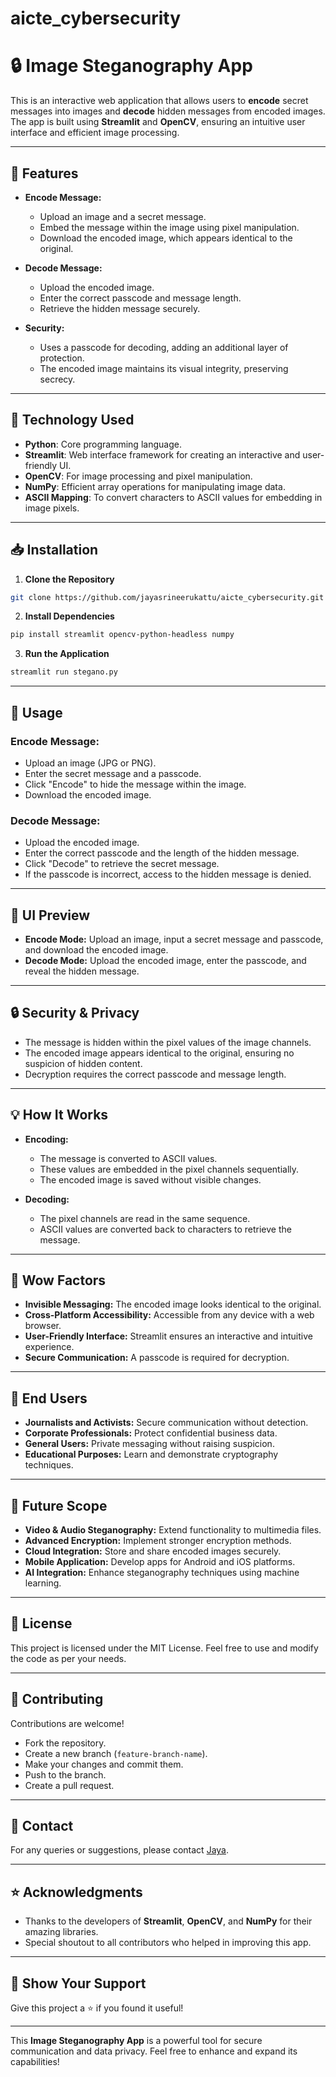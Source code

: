 # aicte_cybersecurity

# 🔒 Image Steganography App  

This is an interactive web application that allows users to **encode** secret messages into images and **decode** hidden messages from encoded images. The app is built using **Streamlit** and **OpenCV**, ensuring an intuitive user interface and efficient image processing.

---

## 🚀 **Features**  
- **Encode Message:**  
  - Upload an image and a secret message.
  - Embed the message within the image using pixel manipulation.
  - Download the encoded image, which appears identical to the original.
  
- **Decode Message:**  
  - Upload the encoded image.
  - Enter the correct passcode and message length.
  - Retrieve the hidden message securely.

- **Security:**  
  - Uses a passcode for decoding, adding an additional layer of protection.
  - The encoded image maintains its visual integrity, preserving secrecy.

---

## 🔧 **Technology Used**  
- **Python**: Core programming language.
- **Streamlit**: Web interface framework for creating an interactive and user-friendly UI.
- **OpenCV**: For image processing and pixel manipulation.
- **NumPy**: Efficient array operations for manipulating image data.
- **ASCII Mapping**: To convert characters to ASCII values for embedding in image pixels.

---

## 📥 **Installation**  
1. **Clone the Repository**  
```bash
git clone https://github.com/jayasrineerukattu/aicte_cybersecurity.git
```

2. **Install Dependencies**  
```bash
pip install streamlit opencv-python-headless numpy
```

3. **Run the Application**  
```bash
streamlit run stegano.py
```

---

## 🔑 **Usage**  
### **Encode Message:**
- Upload an image (JPG or PNG).
- Enter the secret message and a passcode.
- Click "Encode" to hide the message within the image.
- Download the encoded image.

### **Decode Message:**
- Upload the encoded image.
- Enter the correct passcode and the length of the hidden message.
- Click "Decode" to retrieve the secret message.
- If the passcode is incorrect, access to the hidden message is denied.

---

## 🎨 **UI Preview**  
- **Encode Mode:** Upload an image, input a secret message and passcode, and download the encoded image.
- **Decode Mode:** Upload the encoded image, enter the passcode, and reveal the hidden message.

---

## 🔒 **Security & Privacy**  
- The message is hidden within the pixel values of the image channels.
- The encoded image appears identical to the original, ensuring no suspicion of hidden content.
- Decryption requires the correct passcode and message length.

---

## 💡 **How It Works**  
- **Encoding:**  
  - The message is converted to ASCII values.
  - These values are embedded in the pixel channels sequentially.
  - The encoded image is saved without visible changes.

- **Decoding:**  
  - The pixel channels are read in the same sequence.
  - ASCII values are converted back to characters to retrieve the message.

---

## 🤩 **Wow Factors**  
- **Invisible Messaging:** The encoded image looks identical to the original.
- **Cross-Platform Accessibility:** Accessible from any device with a web browser.
- **User-Friendly Interface:** Streamlit ensures an interactive and intuitive experience.
- **Secure Communication:** A passcode is required for decryption.

---

## 👥 **End Users**  
- **Journalists and Activists:** Secure communication without detection.
- **Corporate Professionals:** Protect confidential business data.
- **General Users:** Private messaging without raising suspicion.
- **Educational Purposes:** Learn and demonstrate cryptography techniques.

---

## 🔮 **Future Scope**  
- **Video & Audio Steganography:** Extend functionality to multimedia files.
- **Advanced Encryption:** Implement stronger encryption methods.
- **Cloud Integration:** Store and share encoded images securely.
- **Mobile Application:** Develop apps for Android and iOS platforms.
- **AI Integration:** Enhance steganography techniques using machine learning.

---

## 📜 **License**  
This project is licensed under the MIT License. Feel free to use and modify the code as per your needs.

---

## 🤝 **Contributing**  
Contributions are welcome!  
- Fork the repository.  
- Create a new branch (`feature-branch-name`).  
- Make your changes and commit them.  
- Push to the branch.  
- Create a pull request.  

---

## 📧 **Contact**  
For any queries or suggestions, please contact [Jaya](njayasree8897@gmail.com).  

---

## ⭐ **Acknowledgments**  
- Thanks to the developers of **Streamlit**, **OpenCV**, and **NumPy** for their amazing libraries.
- Special shoutout to all contributors who helped in improving this app.

---

## 🌟 **Show Your Support**  
Give this project a ⭐ if you found it useful!

---

This **Image Steganography App** is a powerful tool for secure communication and data privacy. Feel free to enhance and expand its capabilities!
